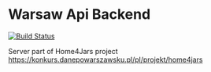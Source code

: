 
# Warsaw Api Backend
[![Build Status](https://travis-ci.org/WarsawApi/warsaw-api-backend.svg?branch=master)](https://travis-ci.org/WarsawApi/warsaw-api-backend)

Server part of Home4Jars project
https://konkurs.danepowarszawsku.pl/pl/projekt/home4jars
